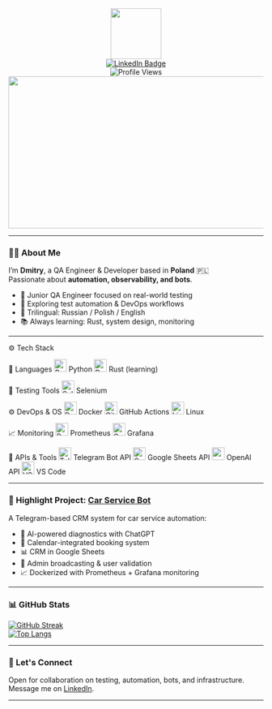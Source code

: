 <div align="center" id="header">
  <img src="https://media.giphy.com/media/M9gbBd9nbDrOTu1Mqx/giphy.gif" width="100"/>

  <div>
    <a href="https://www.linkedin.com/in/dzmitry-yaromin-10a92a326">
      <img src="https://img.shields.io/badge/LinkedIn-blue?style=for-the-badge&logo=linkedin&logoColor=white" alt="LinkedIn Badge"/> 
    </a>
  </div>

  <div>
    <img src="https://komarev.com/ghpvc/?username=yaromindzmitry&style=flat-square&color=blue" alt="Profile Views"/>
  </div>
</div>

<div align="center">
  <img src="https://media.giphy.com/media/dWesBcTLavkZuG35MI/giphy.gif" width="600" height="300"/>
</div>

---

### 👨‍💻 About Me

I’m **Dmitry**, a QA Engineer & Developer based in **Poland** 🇵🇱  
Passionate about **automation, observability, and bots**.  

- 🧪 Junior QA Engineer focused on real-world testing
- 🔁 Exploring test automation & DevOps workflows
- 💬 Trilingual: Russian / Polish / English
- 📚 Always learning: Rust, system design, monitoring

---

⚙️ Tech Stack

🧠 Languages
<img src="https://cdn.jsdelivr.net/gh/devicons/devicon/icons/python/python-original.svg" title="Python" width="25"/> Python
<img src="https://simpleicons.org/icons/rust.svg" title="Rust" width="25"/> Rust (learning)

🧪 Testing Tools
<img src="https://cdn.jsdelivr.net/gh/devicons/devicon/icons/selenium/selenium-original.svg" title="Selenium" width="25"/> Selenium

⚙️ DevOps & OS
<img src="https://cdn.jsdelivr.net/gh/devicons/devicon/icons/docker/docker-original.svg" title="Docker" width="25"/> Docker
<img src="https://cdn.jsdelivr.net/gh/devicons/devicon/icons/github/github-original.svg" title="GitHub Actions" width="25"/> GitHub Actions
<img src="https://cdn.jsdelivr.net/gh/devicons/devicon/icons/linux/linux-original.svg" title="Linux" width="25"/> Linux

📈 Monitoring
<img src="https://cdn.jsdelivr.net/gh/devicons/devicon/icons/prometheus/prometheus-original.svg" title="Prometheus" width="25"/> Prometheus
<img src="https://cdn.jsdelivr.net/gh/devicons/devicon/icons/grafana/grafana-original.svg" title="Grafana" width="25"/> Grafana

🔌 APIs & Tools
<img src="https://upload.wikimedia.org/wikipedia/commons/8/82/Telegram_logo.svg" title="Telegram" width="25"/> Telegram Bot API
<img src="https://img.icons8.com/color/32/google-sheets.png" title="Google Sheets" width="25"/> Google Sheets API
<img src="assets/openai.png" width="25"/> OpenAI API
<img src="https://cdn.jsdelivr.net/gh/devicons/devicon/icons/vscode/vscode-original.svg" title="VS Code" width="25"/> VS Code


---

### 🚀 Highlight Project: [Car Service Bot](https://github.com/yaromindzmitry/car-service-bot)

A Telegram-based CRM system for car service automation:

- 🧠 AI-powered diagnostics with ChatGPT  
- 📆 Calendar-integrated booking system  
- 📊 CRM in Google Sheets  
- 📣 Admin broadcasting & user validation  
- 📈 Dockerized with Prometheus + Grafana monitoring

---

### 📊 GitHub Stats

[![GitHub Streak](https://streak-stats.demolab.com?user=yaromindzmitry&theme=dark&exclude_days=Fri%2CSat)](https://git.io/streak-stats)  
[![Top Langs](https://github-readme-stats.vercel.app/api/top-langs/?username=yaromindzmitry&layout=compact&theme=vision-friendly-dark)](https://github.com/anuraghazra/github-readme-stats)

---

### 💬 Let's Connect

Open for collaboration on testing, automation, bots, and infrastructure.  
Message me on [LinkedIn](https://www.linkedin.com/in/dzmitry-yaromin-10a92a326).

---
